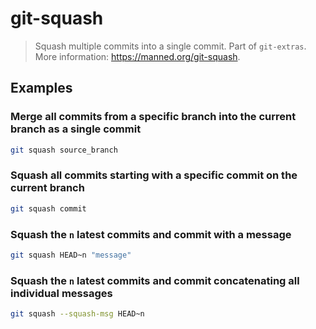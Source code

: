 # git-squash

> Squash multiple commits into a single commit. Part of `git-extras`. More information: <https://manned.org/git-squash>.

## Examples

### Merge all commits from a specific branch into the current branch as a single commit

```bash
git squash source_branch
```

### Squash all commits starting with a specific commit on the current branch

```bash
git squash commit
```

### Squash the `n` latest commits and commit with a message

```bash
git squash HEAD~n "message"
```

### Squash the `n` latest commits and commit concatenating all individual messages

```bash
git squash --squash-msg HEAD~n
```
